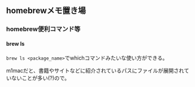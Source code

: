 ## homebrewメモ置き場

### homebrew便利コマンド等

#### brew ls

`brew ls <package_name>`でwhichコマンドみたいな使い方ができる。

m1macだと、書籍やサイトなどに紹介されているパスにファイルが展開されていないことが多い(?)ので。

